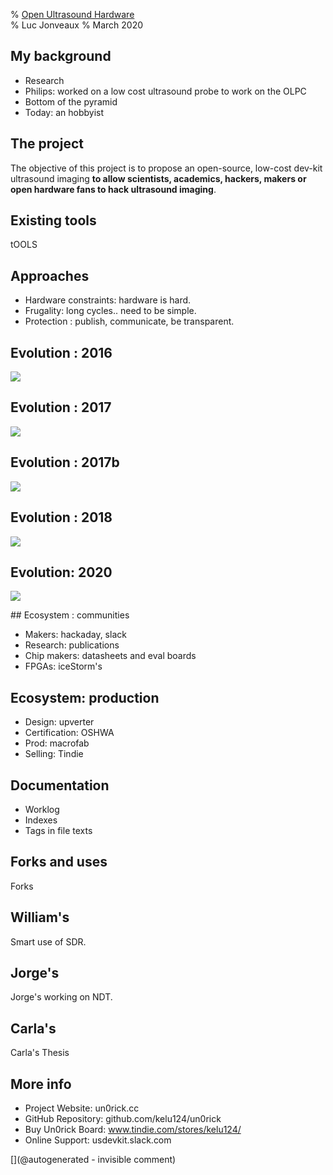% [Open Ultrasound Hardware](http://kelu124.github.io/echomods/ppt_openconf)	
% Luc Jonveaux 
% March 2020


## My background

* Research
* Philips: worked on a low cost ultrasound probe to work on the OLPC 
* Bottom of the pyramid 
* Today: an hobbyist

## The project

The objective of this project is to propose an open-source, low-cost dev-kit ultrasound imaging __to allow scientists, academics, hackers, makers or open hardware fans to hack ultrasound imaging__.

## Existing tools

tOOLS

## Approaches

* Hardware constraints: hardware is hard.
* Frugality: long cycles.. need to be simple.
* Protection : publish, communicate, be transparent.

## Evolution : 2016

![](https://raw.githubusercontent.com/kelu124/echomods/master/include/20160814/IMG_3430.png)

## Evolution : 2017


![](https://github.com/kelu124/echomods/blob/master/elmo/data/arduino/setup.png) 

## Evolution : 2017b

![](https://raw.githubusercontent.com/kelu124/bomanz/master/offset/20170430_172456.jpg)


## Evolution : 2018

![](https://raw.githubusercontent.com/kelu124/echomods/master/matty/20180224b/images/IMG_20180224_195210.jpg)

## Evolution: 2020

![](https://raw.githubusercontent.com/kelu124/echomods/master/matty/lit3rickv2/IMG_20200220_193528.jpg)

## Ecosystem : communities

* Makers: hackaday, slack
* Research: publications
* Chip makers: datasheets and eval boards
* FPGAs: iceStorm's

## Ecosystem: production

* Design: upverter
* Certification: OSHWA
* Prod: macrofab
* Selling: Tindie

## Documentation

* Worklog
* Indexes
* Tags in file texts

## Forks and uses

Forks

## William's

Smart use of SDR.

## Jorge's

Jorge's working on NDT.

## Carla's

Carla's Thesis

## More info

* Project Website: un0rick.cc
* GitHub Repository: github.com/kelu124/un0rick
* Buy Un0rick Board: www.tindie.com/stores/kelu124/
* Online Support: usdevkit.slack.com




[](@autogenerated - invisible comment)